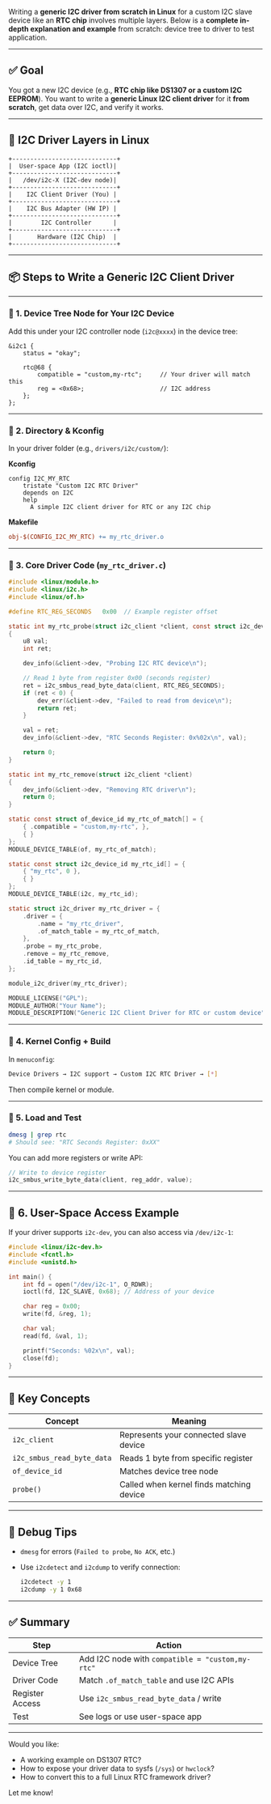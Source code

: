 Writing a **generic I2C driver from scratch in Linux** for a custom I2C slave device like an **RTC chip** involves multiple layers. Below is a **complete in-depth explanation and example** from scratch: device tree to driver to test application.

---

## ✅ Goal

You got a new I2C device (e.g., **RTC chip like DS1307 or a custom I2C EEPROM**). You want to write a **generic Linux I2C client driver** for it **from scratch**, get data over I2C, and verify it works.

---

## 🔁 I2C Driver Layers in Linux

```
+-----------------------------+
|  User-space App (I2C ioctl)|
+-----------------------------+
|   /dev/i2c-X (I2C-dev node)|
+-----------------------------+
|    I2C Client Driver (You) |
+-----------------------------+
|    I2C Bus Adapter (HW IP) |
+-----------------------------+
|        I2C Controller      |
+-----------------------------+
|       Hardware (I2C Chip)  |
+-----------------------------+
```

---

## 📦 Steps to Write a Generic I2C Client Driver

---

### 🧾 1. **Device Tree Node for Your I2C Device**

Add this under your I2C controller node (`i2c@xxxx`) in the device tree:

```dts
&i2c1 {
    status = "okay";

    rtc@68 {
        compatible = "custom,my-rtc";     // Your driver will match this
        reg = <0x68>;                     // I2C address
    };
};
```

---

### 📂 2. **Directory & Kconfig**

In your driver folder (e.g., `drivers/i2c/custom/`):

**Kconfig**

```kconfig
config I2C_MY_RTC
    tristate "Custom I2C RTC Driver"
    depends on I2C
    help
      A simple I2C client driver for RTC or any I2C chip
```

**Makefile**

```makefile
obj-$(CONFIG_I2C_MY_RTC) += my_rtc_driver.o
```

---

### 🧠 3. **Core Driver Code (`my_rtc_driver.c`)**

```c
#include <linux/module.h>
#include <linux/i2c.h>
#include <linux/of.h>

#define RTC_REG_SECONDS   0x00  // Example register offset

static int my_rtc_probe(struct i2c_client *client, const struct i2c_device_id *id)
{
    u8 val;
    int ret;

    dev_info(&client->dev, "Probing I2C RTC device\n");

    // Read 1 byte from register 0x00 (seconds register)
    ret = i2c_smbus_read_byte_data(client, RTC_REG_SECONDS);
    if (ret < 0) {
        dev_err(&client->dev, "Failed to read from device\n");
        return ret;
    }

    val = ret;
    dev_info(&client->dev, "RTC Seconds Register: 0x%02x\n", val);

    return 0;
}

static int my_rtc_remove(struct i2c_client *client)
{
    dev_info(&client->dev, "Removing RTC driver\n");
    return 0;
}

static const struct of_device_id my_rtc_of_match[] = {
    { .compatible = "custom,my-rtc", },
    { }
};
MODULE_DEVICE_TABLE(of, my_rtc_of_match);

static const struct i2c_device_id my_rtc_id[] = {
    { "my_rtc", 0 },
    { }
};
MODULE_DEVICE_TABLE(i2c, my_rtc_id);

static struct i2c_driver my_rtc_driver = {
    .driver = {
        .name = "my_rtc_driver",
        .of_match_table = my_rtc_of_match,
    },
    .probe = my_rtc_probe,
    .remove = my_rtc_remove,
    .id_table = my_rtc_id,
};

module_i2c_driver(my_rtc_driver);

MODULE_LICENSE("GPL");
MODULE_AUTHOR("Your Name");
MODULE_DESCRIPTION("Generic I2C Client Driver for RTC or custom device");
```

---

### 🔧 4. **Kernel Config + Build**

In `menuconfig`:

```bash
Device Drivers → I2C support → Custom I2C RTC Driver → [*]
```

Then compile kernel or module.

---

### 🔌 5. **Load and Test**

```bash
dmesg | grep rtc
# Should see: "RTC Seconds Register: 0xXX"
```

You can add more registers or write API:

```c
// Write to device register
i2c_smbus_write_byte_data(client, reg_addr, value);
```

---

## 🧪 6. **User-Space Access Example**

If your driver supports `i2c-dev`, you can also access via `/dev/i2c-1`:

```c
#include <linux/i2c-dev.h>
#include <fcntl.h>
#include <unistd.h>

int main() {
    int fd = open("/dev/i2c-1", O_RDWR);
    ioctl(fd, I2C_SLAVE, 0x68); // Address of your device

    char reg = 0x00;
    write(fd, &reg, 1);

    char val;
    read(fd, &val, 1);

    printf("Seconds: %02x\n", val);
    close(fd);
}
```

---

## 🧠 Key Concepts

| Concept                    | Meaning                                  |
| -------------------------- | ---------------------------------------- |
| `i2c_client`               | Represents your connected slave device   |
| `i2c_smbus_read_byte_data` | Reads 1 byte from specific register      |
| `of_device_id`             | Matches device tree node                 |
| `probe()`                  | Called when kernel finds matching device |

---

## 🧰 Debug Tips

* `dmesg` for errors (`Failed to probe`, `No ACK`, etc.)
* Use `i2cdetect` and `i2cdump` to verify connection:

  ```bash
  i2cdetect -y 1
  i2cdump -y 1 0x68
  ```

---

## ✅ Summary

| Step            | Action                                           |
| --------------- | ------------------------------------------------ |
| Device Tree     | Add I2C node with `compatible = "custom,my-rtc"` |
| Driver Code     | Match `.of_match_table` and use I2C APIs         |
| Register Access | Use `i2c_smbus_read_byte_data` / write           |
| Test            | See logs or use user-space app                   |

---

Would you like:

* A working example on DS1307 RTC?
* How to expose your driver data to sysfs (`/sys`) or `hwclock`?
* How to convert this to a full Linux RTC framework driver?

Let me know!
